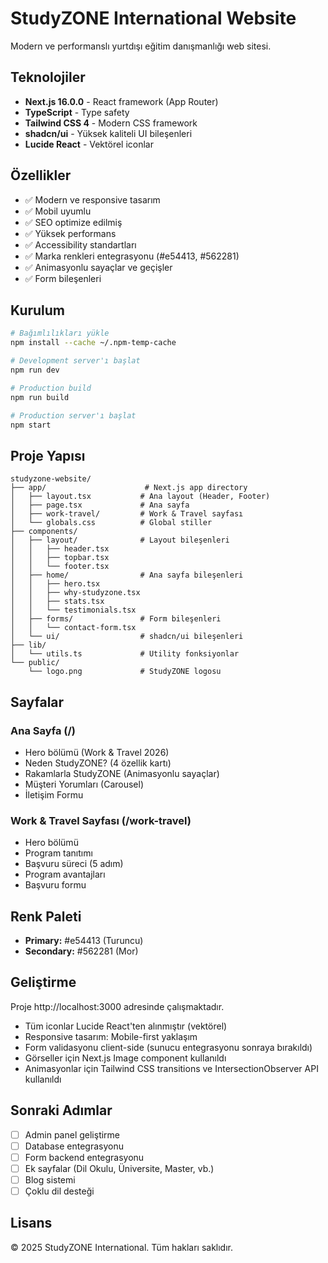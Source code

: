 # StudyZONE International Website

Modern ve performanslı yurtdışı eğitim danışmanlığı web sitesi.

## Teknolojiler

- **Next.js 16.0.0** - React framework (App Router)
- **TypeScript** - Type safety
- **Tailwind CSS 4** - Modern CSS framework
- **shadcn/ui** - Yüksek kaliteli UI bileşenleri
- **Lucide React** - Vektörel iconlar

## Özellikler

- ✅ Modern ve responsive tasarım
- ✅ Mobil uyumlu
- ✅ SEO optimize edilmiş
- ✅ Yüksek performans
- ✅ Accessibility standartları
- ✅ Marka renkleri entegrasyonu (#e54413, #562281)
- ✅ Animasyonlu sayaçlar ve geçişler
- ✅ Form bileşenleri

## Kurulum

```bash
# Bağımlılıkları yükle
npm install --cache ~/.npm-temp-cache

# Development server'ı başlat
npm run dev

# Production build
npm run build

# Production server'ı başlat
npm start
```

## Proje Yapısı

```
studyzone-website/
├── app/                      # Next.js app directory
│   ├── layout.tsx           # Ana layout (Header, Footer)
│   ├── page.tsx             # Ana sayfa
│   ├── work-travel/         # Work & Travel sayfası
│   └── globals.css          # Global stiller
├── components/
│   ├── layout/              # Layout bileşenleri
│   │   ├── header.tsx
│   │   ├── topbar.tsx
│   │   └── footer.tsx
│   ├── home/                # Ana sayfa bileşenleri
│   │   ├── hero.tsx
│   │   ├── why-studyzone.tsx
│   │   ├── stats.tsx
│   │   └── testimonials.tsx
│   ├── forms/               # Form bileşenleri
│   │   └── contact-form.tsx
│   └── ui/                  # shadcn/ui bileşenleri
├── lib/
│   └── utils.ts             # Utility fonksiyonlar
└── public/
    └── logo.png             # StudyZONE logosu
```

## Sayfalar

### Ana Sayfa (/)
- Hero bölümü (Work & Travel 2026)
- Neden StudyZONE? (4 özellik kartı)
- Rakamlarla StudyZONE (Animasyonlu sayaçlar)
- Müşteri Yorumları (Carousel)
- İletişim Formu

### Work & Travel Sayfası (/work-travel)
- Hero bölümü
- Program tanıtımı
- Başvuru süreci (5 adım)
- Program avantajları
- Başvuru formu

## Renk Paleti

- **Primary:** #e54413 (Turuncu)
- **Secondary:** #562281 (Mor)

## Geliştirme

Proje http://localhost:3000 adresinde çalışmaktadır.

- Tüm iconlar Lucide React'ten alınmıştır (vektörel)
- Responsive tasarım: Mobile-first yaklaşım
- Form validasyonu client-side (sunucu entegrasyonu sonraya bırakıldı)
- Görseller için Next.js Image component kullanıldı
- Animasyonlar için Tailwind CSS transitions ve IntersectionObserver API kullanıldı

## Sonraki Adımlar

- [ ] Admin panel geliştirme
- [ ] Database entegrasyonu
- [ ] Form backend entegrasyonu
- [ ] Ek sayfalar (Dil Okulu, Üniversite, Master, vb.)
- [ ] Blog sistemi
- [ ] Çoklu dil desteği

## Lisans

© 2025 StudyZONE International. Tüm hakları saklıdır.
